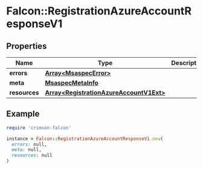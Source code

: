 # Falcon::RegistrationAzureAccountResponseV1

## Properties

| Name | Type | Description | Notes |
| ---- | ---- | ----------- | ----- |
| **errors** | [**Array&lt;MsaspecError&gt;**](MsaspecError.md) |  |  |
| **meta** | [**MsaspecMetaInfo**](MsaspecMetaInfo.md) |  |  |
| **resources** | [**Array&lt;RegistrationAzureAccountV1Ext&gt;**](RegistrationAzureAccountV1Ext.md) |  |  |

## Example

```ruby
require 'crimson-falcon'

instance = Falcon::RegistrationAzureAccountResponseV1.new(
  errors: null,
  meta: null,
  resources: null
)
```

